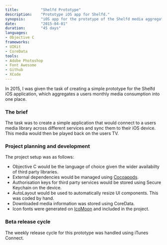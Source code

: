 ```yaml
---
title: 			"Shelfd Prototype"
description:	"Prototype iOS app for Shelfd."
synopsis:		"iOS app for the prototype of the Shelfd media aggregation app."
date:			"2015-04-01"
duration:		"45 days"
languages: 		
- Objective C
frameworks:
- UIKit
- CoreData
tools:
- Adobe Photoshop
- Font Awesome
- Github
- XCode
---
```


In 2015, I was given the task of creating a simple prototype for the Shelfd iOS application, which aggregates a users monthly media consumption into one place.

### The brief
The task was to create a simple application that would connect to a users media library across different services and sync them to their iOS device. This media would then be played back on the users TV.

### Project planning and development
The project setup was as follows:

- Objective C would be the language of choice given the wider availabilty of third party libraries.
- External dependencies would be managed using [Cocoapods](https://cocoapods.org/).
- Authorisation keys for third party services would be stored using Secure Keychain on the device.
- AutoLayout would be used to automatically resize UI components. This was coded by hand.
- Downloaded media information was stored using CoreData.
- Icon fonts were generated on [IcoMoon](https://icomoon.io/) and included in the project.

### Beta release cycle
The weekly release cycle for this prototype was handled using iTunes Connect.

